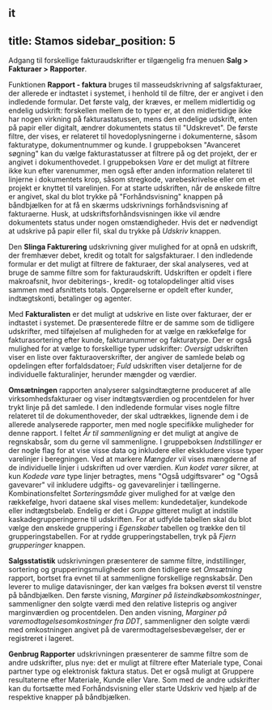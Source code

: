 it
---
title: Stamos
sidebar_position: 5
---

Adgang til forskellige fakturaudskrifter er tilgængelig fra menuen **Salg > Fakturaer > Rapporter**.

Funktionen **Rapport - faktura** bruges til masseudskrivning af salgsfakturaer, der allerede er indtastet i systemet, i henhold til de filtre, der er angivet i den indledende formular. Det første valg, der kræves, er mellem midlertidig og endelig udskrift: forskellen mellem de to typer er, at den midlertidige ikke har nogen virkning på fakturastatussen, mens den endelige udskrift, enten på papir eller digitalt, ændrer dokumentets status til "Udskrevet". De første filtre, der vises, er relateret til hovedoplysningerne i dokumenterne, såsom fakturatype, dokumentnummer og kunde. I gruppeboksen "Avanceret søgning" kan du vælge fakturastatusser at filtrere på og det projekt, der er angivet i dokumenthovedet.
I gruppeboksen *Vare* er det muligt at filtrere ikke kun efter varenummer, men også efter anden information relateret til linjerne i dokumentets krop, såsom stregkode, varebeskrivelse eller om et projekt er knyttet til varelinjen.
For at starte udskriften, når de ønskede filtre er angivet, skal du blot trykke på "Forhåndsvisning" knappen på båndbjælken for at få en skærms udskrivnings forhåndsvisning af fakturaerne. Husk, at udskriftsforhåndsvisningen ikke vil ændre dokumentets status under nogen omstændigheder. Hvis det er nødvendigt at udskrive på papir eller fil, skal du trykke på *Udskriv* knappen.

Den **Slinga Fakturering** udskrivning giver mulighed for at opnå en udskrift, der fremhæver debet, kredit og totalt for salgsfakturaer.
I den indledende formular er det muligt at filtrere de fakturaer, der skal analyseres, ved at bruge de samme filtre som for fakturaudskrift. Udskriften er opdelt i flere makroafsnit, hvor debiterings-, kredit- og totalopdelinger altid vises sammen med afsnittets totals. Opgørelserne er opdelt efter kunder, indtægtskonti, betalinger og agenter.

Med **Fakturalisten** er det muligt at udskrive en liste over fakturaer, der er indtastet i systemet.
De præsenterede filtre er de samme som de tidligere udskrifter, med tilføjelsen af muligheden for at vælge en rækkefølge for fakturasortering efter kunde, fakturanummer og fakturatype. Der er også mulighed for at vælge to forskellige typer udskrifter: *Oversigt* udskriften viser en liste over fakturaoverskrifter, der angiver de samlede beløb og opdelingen efter forfaldsdatoer; *Fuld* udskriften viser detaljerne for de individuelle fakturalinjer, herunder mængder og værdier.

**Omsætningen** rapporten analyserer salgsindtægterne produceret af alle virksomhedsfakturaer og viser indtægtsværdien og procentdelen for hver trykt linje på det samlede.
I den indledende formular vises nogle filtre relateret til de dokumenthoveder, der skal udtrækkes, lignende dem i de allerede analyserede rapporter, men med nogle specifikke muligheder for denne rapport.
I feltet *År til sammenligning* er det muligt at angive de regnskabsår, som du gerne vil sammenligne. I gruppeboksen *Indstillinger* er der nogle flag for at vise visse data og inkludere eller ekskludere visse typer varelinjer i beregningen. Ved at markere *Mængder* vil vises mængderne af de individuelle linjer i udskriften ud over værdien. *Kun kodet varer* sikrer, at kun *Kodede vare* type linjer betragtes, mens "Også udgiftsvarer" og "Også gavevarer" vil inkludere udgifts- og gavevarelinjer i tællingerne. Kombinationsfeltet *Sorteringsmåde* giver mulighed for at vælge den rækkefølge, hvori dataene skal vises mellem: kundedetaljer, kundekode eller indtægtsbeløb. Endelig er det i *Gruppe* gitteret muligt at indstille kaskadegrupperingerne til udskriften. For at udfylde tabellen skal du blot vælge den ønskede gruppering i *Egenskaber* tabellen og trække den til grupperingstabellen. For at rydde grupperingstabellen, tryk på *Fjern grupperinger* knappen.

**Salgsstatistik** udskrivningen præsenterer de samme filtre, indstillinger, sortering og grupperingsmuligheder som den tidligere set *Omsætning* rapport, bortset fra evnet til at sammenligne forskellige regnskabsår. Den leverer to mulige datavisninger, der kan vælges fra boksen øverst til venstre på båndbjælken. Den første visning, *Marginer på listeindkøbsomkostninger*, sammenligner den solgte værdi med den relative listepris og angiver marginværdien og procentdelen. Den anden visning, *Marginer på varemodtagelsesomkostninger fra DDT*, sammenligner den solgte værdi med omkostningen angivet på de varermodtagelsesbevægelser, der er registreret i lageret.

**Genbrug Rapporter** udskrivningen præsenterer de samme filtre som de andre udskrifter, plus nye: det er muligt at filtrere efter Materiale type, Conai partner type og elektronisk faktura status. Det er også muligt at Gruppere resultaterne efter Materiale, Kunde eller Vare.
Som med de andre udskrifter kan du fortsætte med Forhåndsvisning eller starte Udskriv ved hjælp af de respektive knapper på båndbjælken.